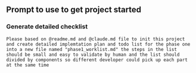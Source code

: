 ## Prompt to use to get project started

### Generate detailed checklist

```
Please based on @readme.md and @claude.md file to init this project and create detailed implemtation plan and todo list for the phase one into a new file named "phase1_worklist.md" the steps in the list should be small and easy to validate by human and the list should divided by components so different developer could pick up each part at the same time
```
